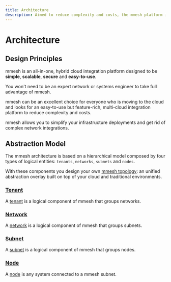 ```yaml
---
title: Architecture
description: Aimed to reduce complexity and costs, the mmesh platform is a hybrid cloud integration PaaS designed to be simple, scalable, secure and easy-to-use.
---
```


# Architecture

## Design Principles

mmesh is an all-in-one, hybrid cloud integration platform designed to be **simple**, **scalable**, **secure** and **easy-to-use**.

You won't need to be an expert network or systems engineer to take full advantage of mmesh.

mmesh can be an excellent choice for everyone who is moving to the cloud and looks for an easy-to-use but feature-rich, multi-cloud integration platform to reduce complexity and costs.

mmesh allows you to simplify your infrastructure deployments and get rid of complex network integrations.

## Abstraction Model

The mmesh architecture is based on a hierarchical model composed by four types of logical entities: `tenants`, `networks`, `subnets` and `nodes`.

With these components you design your own [mmesh topology](/docs/platform/networking/topology/): an unified abstraction overlay built on top of your cloud and traditional environments.

### [Tenant](/docs/platform/networking/topology/#tenant)

A [tenant](/docs/platform/networking/topology/#tenant) is a logical component of mmesh that groups networks.

### [Network](/docs/platform/networking/topology/#network)

A [network](/docs/platform/networking/topology/#network) is a logical component of mmesh that groups subnets.

### [Subnet](/docs/platform/networking/topology/#subnet)

A [subnet](/docs/platform/networking/topology/#subnet) is a logical component of mmesh that groups nodes.

### [Node](/docs/platform/networking/nodes/)

A [node](/docs/platform/networking/nodes/) is any system connected to a mmesh subnet.
